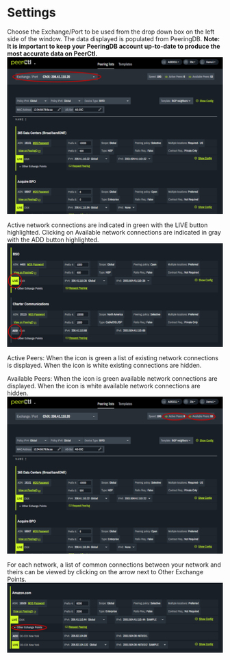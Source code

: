 # Settings

Choose the Exchange/Port to be used from the drop down box on the left side of the window. The data displayed is populated from PeeringDB. 
<strong>Note: It is important to keep your PeeringDB account up-to-date to produce the most accurate data on PeerCtl.</strong>
    ![](img/exchangeport.png)


Active network connections are indicated in green with the LIVE button highlighted. Clicking on Available network connections are indicated in gray with the ADD button highlighted.
   ![](img/liveadd.png)


Active Peers: When the icon is green a list of existing network connections is displayed. When the icon is white existing connections are hidden.

Available Peers: When the icon is green available network connections are displayed. When the icon is white available network connections are hidden. 
   ![](img/activeavailable.png)


For each network, a list of common connections between your network and theirs can be viewed by clicking on the arrow next to Other Exchange Points.
   ![](img/otherexpts.png)

